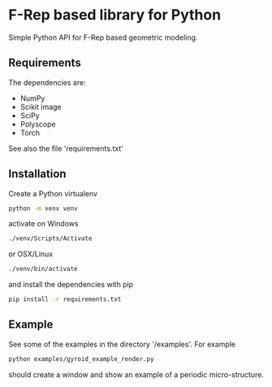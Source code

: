 # F-Rep based library for Python 
Simple Python API for F-Rep based geometric modeling. 

## Requirements 
The dependencies are: 
- NumPy
- Scikit image
- SciPy
- Polyscope
- Torch

See also the file 'requirements.txt'

## Installation 
Create a Python virtualenv
```bash
python -m venv venv
```
activate on Windows
```bash
./venv/Scripts/Activate
```
or OSX/Linux
```bash
./venv/bin/activate
```
and install the dependencies with pip
```bash
pip install -r requirements.txt
```

## Example 
See some of the examples in the directory '/examples'. For example
```bash
python examples/gyroid_example_render.py
```
should create a window and show an example of a periodic micro-structure. 
